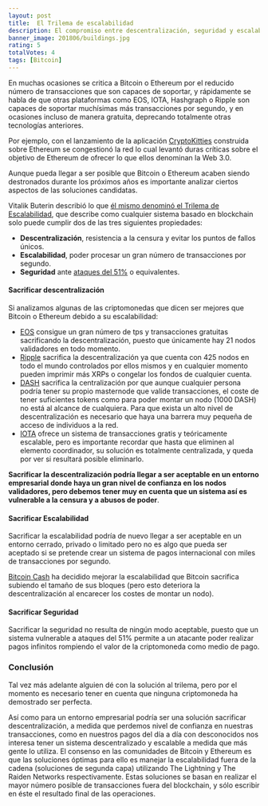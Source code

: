 ```yaml
---
layout: post
title:  El Trilema de escalabilidad
description: El compromiso entre descentralización, seguridad y escalabilidad.
banner_image: 201806/buildings.jpg
rating: 5
totalVotes: 4
tags: [Bitcoin]
---
```


En muchas ocasiones se critica a Bitcoin o Ethereum por el reducido número de transacciones que son capaces de soportar, y rápidamente se habla de que otras plataformas como EOS, IOTA, Hashgraph o Ripple son capaces de soportar muchísimas más transacciones por segundo, y en ocasiones incluso de manera gratuita, deprecando totalmente otras tecnologías anteriores.

<!--more-->

Por ejemplo, con el lanzamiento de la aplicación <a rel="nofollow" href="https://www.cryptokitties.co/">CryptoKitties</a> construida sobre Ethereum se congestionó la red lo cual levantó duras críticas sobre el objetivo de Ethereum de ofrecer lo que ellos denominan la Web 3.0.

Aunque pueda llegar a ser posible que Bitcoin o Ethereum acaben siendo destronados durante los próximos años es importante analizar ciertos aspectos de las soluciones candidatas.

Vitalik Buterin describió lo que <a rel="nofollow" href="https://github.com/ethereum/wiki/wiki/Sharding-FAQ#this-sounds-like-theres-some-kind-of-scalability-trilemma-at-play-what-is-this-trilemma-and-can-we-break-through-it">él mismo denominó el Trilema de Escalabilidad</a>, que describe como cualquier sistema basado en blockchain solo puede cumplir dos de las tres siguientes propiedades:

- **Descentralización**, resistencia a la censura y evitar los puntos de fallos únicos.
- **Escalabilidad**, poder procesar un gran número de transacciones por segundo.
- **Seguridad** ante [ataques del 51%](/ataque-51-porciento/) o equivalentes.

#### Sacrificar descentralización

Si analizamos algunas de las criptomonedas que dicen ser mejores que Bitcoin o Ethereum debido a su escalabilidad:

- [EOS](/que-es-eos/) consigue un gran número de tps y transacciones gratuitas sacrificando la descentralización, puesto que únicamente hay 21 nodos validadores en todo momento.
- [Ripple](/que-es-ripple/) sacrifica la descentralización ya que cuenta con 425 nodos en todo el mundo controlados por ellos mismos y en cualquier momento pueden imprimir más XRPs o congelar los fondos de cualquier cuenta.
- [DASH](/que-es-dash/) sacrifica la centralización por que aunque cualquier persona podría tener su propio masternode que valide transacciones, el coste de tener suficientes tokens como para poder montar un nodo (1000 DASH) no está al alcance de cualquiera. Para que exista un alto nivel de descentralización es necesario que haya una barrera muy pequeña de acceso de individuos a la red.
- [IOTA](/que-es-iota/) ofrece un sistema de transacciones gratis y teóricamente escalable, pero es importante recordar que hasta que eliminen al elemento coordinador, su solución es totalmente centralizada, y queda por ver si resultará posible eliminarlo.

**Sacrificar la descentralización podría llegar a ser aceptable en un entorno empresarial donde haya un gran nivel de confianza en los nodos validadores, pero debemos tener muy en cuenta que un sistema así es vulnerable a la censura y a abusos de poder**.

#### Sacrificar Escalabilidad

Sacrificar la escalabilidad podría de nuevo llegar a ser aceptable en un entorno cerrado, privado o limitado pero no es algo que pueda ser aceptado si se pretende crear un sistema de pagos internacional con miles de transacciones por segundo.

[Bitcoin Cash](/que-es-bitcoin-cash) ha decidido mejorar la escalabilidad que Bitcoin sacrifica subiendo el tamaño de sus bloques (pero esto deteriora la descentralización al encarecer los costes de montar un nodo).

#### Sacrificar Seguridad

Sacrificar la seguridad no resulta de ningún modo aceptable, puesto que un sistema vulnerable a ataques del 51% permite a un atacante poder realizar pagos infinitos rompiendo el valor de la criptomoneda como medio de pago.

### Conclusión

Tal vez más adelante alguien dé con la solución al trilema, pero por el momento es necesario tener en cuenta que ninguna criptomoneda ha demostrado ser perfecta.

Así como para un entorno empresarial podría ser una solución sacrificar descentralización, a medida que perdemos nivel de confianza en nuestras transacciones, como en nuestros pagos del día a día con desconocidos nos interesa tener un sistema descentralizado y escalable a medida que más gente lo utiliza. El consenso en las comunidades de Bitcoin y Ethereum es que las soluciones óptimas para ello es manejar la escalabilidad fuera de la cadena (soluciones de segunda capa) utilizando The Lightning y The Raiden Networks respectivamente. Estas soluciones se basan en realizar el mayor número posible de transacciones fuera del blockchain, y sólo escribir en éste el resultado final de las operaciones.
